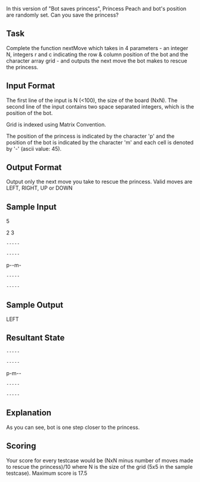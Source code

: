 In this version of "Bot saves princess", Princess Peach and bot's position are randomly set. Can you save the princess?

## Task

Complete the function nextMove which takes in 4 parameters - an integer N, integers r and c indicating the row & column position of the bot and the character array grid - and outputs the next move the bot makes to rescue the princess.

## Input Format

The first line of the input is N (<100), the size of the board (NxN). The second line of the input contains two space separated integers, which is the position of the bot.

Grid is indexed using Matrix Convention.

The position of the princess is indicated by the character 'p' and the position of the bot is indicated by the character 'm' and each cell is denoted by '-' (ascii value: 45).

## Output Format

Output only the next move you take to rescue the princess. Valid moves are LEFT, RIGHT, UP or DOWN

## Sample Input

5

2 3

`-----`

`-----`

p--m-

`-----`

`-----`

## Sample Output

LEFT

## Resultant State

`-----`

`-----`

p-m--

`-----`

`-----`

## Explanation

As you can see, bot is one step closer to the princess.

## Scoring 
Your score for every testcase would be (NxN minus number of moves made to rescue the princess)/10 where N is the size of the grid (5x5 in the sample testcase). Maximum score is 17.5